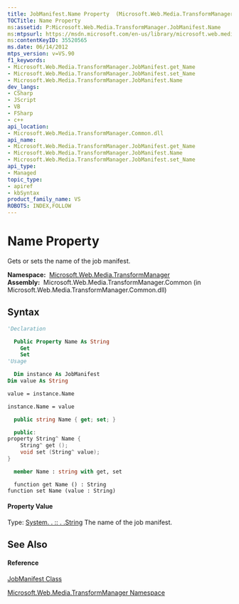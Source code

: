 ```yaml
---
title: JobManifest.Name Property  (Microsoft.Web.Media.TransformManager)
TOCTitle: Name Property
ms:assetid: P:Microsoft.Web.Media.TransformManager.JobManifest.Name
ms:mtpsurl: https://msdn.microsoft.com/en-us/library/microsoft.web.media.transformmanager.jobmanifest.name(v=VS.90)
ms:contentKeyID: 35520565
ms.date: 06/14/2012
mtps_version: v=VS.90
f1_keywords:
- Microsoft.Web.Media.TransformManager.JobManifest.get_Name
- Microsoft.Web.Media.TransformManager.JobManifest.set_Name
- Microsoft.Web.Media.TransformManager.JobManifest.Name
dev_langs:
- CSharp
- JScript
- VB
- FSharp
- c++
api_location:
- Microsoft.Web.Media.TransformManager.Common.dll
api_name:
- Microsoft.Web.Media.TransformManager.JobManifest.get_Name
- Microsoft.Web.Media.TransformManager.JobManifest.Name
- Microsoft.Web.Media.TransformManager.JobManifest.set_Name
api_type:
- Managed
topic_type:
- apiref
- kbSyntax
product_family_name: VS
ROBOTS: INDEX,FOLLOW
---
```


# Name Property

Gets or sets the name of the job manifest.

**Namespace:**  [Microsoft.Web.Media.TransformManager](microsoft-web-media-transformmanager-namespace.md)  
**Assembly:**  Microsoft.Web.Media.TransformManager.Common (in Microsoft.Web.Media.TransformManager.Common.dll)

## Syntax

``` vb
'Declaration

  Public Property Name As String
    Get
    Set
'Usage

  Dim instance As JobManifest
Dim value As String

value = instance.Name

instance.Name = value
```

``` csharp
  public string Name { get; set; }
```

``` c++
  public:
property String^ Name {
    String^ get ();
    void set (String^ value);
}
```

``` fsharp
  member Name : string with get, set
```

``` jscript
  function get Name () : String
function set Name (value : String)
```

#### Property Value

Type: [System. . :: . .String](https://msdn.microsoft.com/en-us/library/s1wwdcbf\(v=vs.90\))  
The name of the job manifest.  

## See Also

#### Reference

[JobManifest Class](jobmanifest-class-microsoft-web-media-transformmanager.md)

[Microsoft.Web.Media.TransformManager Namespace](microsoft-web-media-transformmanager-namespace.md)

